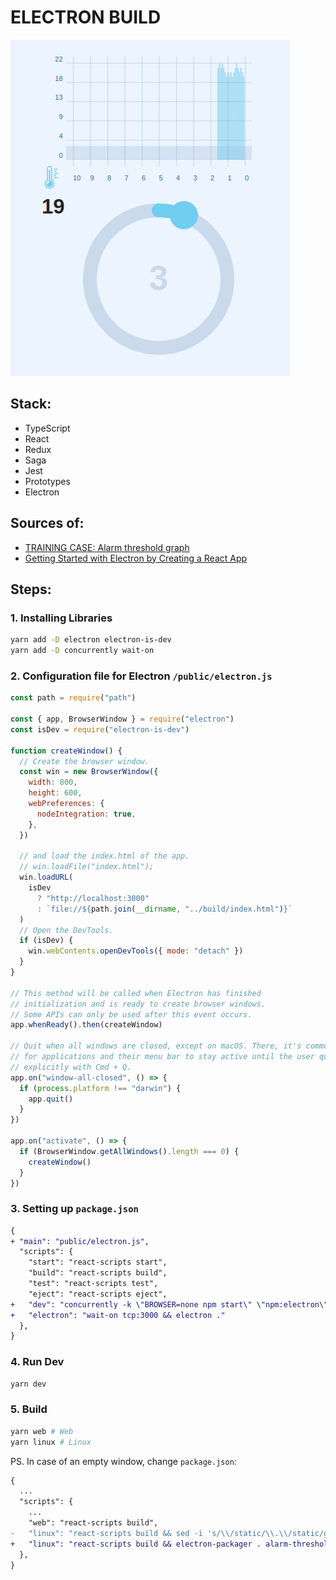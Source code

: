 # ELECTRON BUILD

![](./screenshot.gif)

## Stack:

- TypeScript
- React
- Redux
- Saga
- Jest
- Prototypes
- Electron

## Sources of:

- [TRAINING CASE: Alarm threshold graph](https://github.com/dzino/alarm-threshold-graph)
- [Getting Started with Electron by Creating a React App](https://www.section.io/engineering-education/desktop-application-with-react/)

## Steps:

### 1. Installing Libraries

```bash
yarn add -D electron electron-is-dev
yarn add -D concurrently wait-on
```

### 2. Configuration file for Electron `/public/electron.js`

```js
const path = require("path")

const { app, BrowserWindow } = require("electron")
const isDev = require("electron-is-dev")

function createWindow() {
  // Create the browser window.
  const win = new BrowserWindow({
    width: 800,
    height: 600,
    webPreferences: {
      nodeIntegration: true,
    },
  })

  // and load the index.html of the app.
  // win.loadFile("index.html");
  win.loadURL(
    isDev
      ? "http://localhost:3000"
      : `file://${path.join(__dirname, "../build/index.html")}`
  )
  // Open the DevTools.
  if (isDev) {
    win.webContents.openDevTools({ mode: "detach" })
  }
}

// This method will be called when Electron has finished
// initialization and is ready to create browser windows.
// Some APIs can only be used after this event occurs.
app.whenReady().then(createWindow)

// Quit when all windows are closed, except on macOS. There, it's common
// for applications and their menu bar to stay active until the user quits
// explicitly with Cmd + Q.
app.on("window-all-closed", () => {
  if (process.platform !== "darwin") {
    app.quit()
  }
})

app.on("activate", () => {
  if (BrowserWindow.getAllWindows().length === 0) {
    createWindow()
  }
})
```

### 3. Setting up `package.json`

```diff
{
+ "main": "public/electron.js",
  "scripts": {
    "start": "react-scripts start",
    "build": "react-scripts build",
    "test": "react-scripts test",
    "eject": "react-scripts eject",
+   "dev": "concurrently -k \"BROWSER=none npm start\" \"npm:electron\"",
+   "electron": "wait-on tcp:3000 && electron ."
  },
}
```

### 4. Run Dev

```bash
yarn dev
```

### 5. Build

```bash
yarn web # Web
yarn linux # Linux
```

PS. In case of an empty window, change `package.json`:

```diff
{
  ...
  "scripts": {
    ...
    "web": "react-scripts build",
-   "linux": "react-scripts build && sed -i 's/\\/static/\\.\\/static/g' ./build/index.html && electron-packager . alarm-threshold-graph --overwrite --asar=true --platform=linux --arch=x64 --icon=public/icons/512x512.png --prune=true --out=release-builds"
+   "linux": "react-scripts build && electron-packager . alarm-threshold-graph --overwrite --asar=true --platform=linux --arch=x64 --icon=public/icons/512x512.png --prune=true --out=release-builds"
  },
}
```
